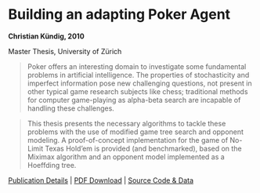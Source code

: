 # Building an adapting Poker Agent
__Christian Kündig, 2010__

Master Thesis, University of Zürich
> Poker offers an interesting domain to investigate some fundamental problems in artificial intelligence.
The properties of stochasticity and imperfect information pose new challenging questions, not present in other typical game research subjects like chess; traditional methods for computer game-playing as alpha-beta search are incapable of handling these challenges.

>This thesis presents the necessary algorithms to tackle these problems with the use of modified game tree search and opponent modeling. A proof-of-concept implementation for the game of No-Limit Texas Hold’em is provided (and benchmarked), based on the Miximax algorithm and an opponent model implemented as a Hoeffding tree.


[Publication Details](http://www.merlin.uzh.ch/publication/show/2428) | [PDF Download](http://christian.kuendig.info/files/master-thesis.pdf) | [Source Code & Data](http://github.com/chkuendig/uzholdem)
